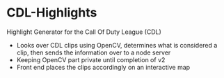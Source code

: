 # CDL-Highlights
Highlight Generator for the Call Of Duty League (CDL)

- Looks over CDL clips using OpenCV, determines what is considered a clip, then sends the information over to a node server
- Keeping OpenCV part private until completion of v2
- Front end places the clips accordingly on an interactive map

